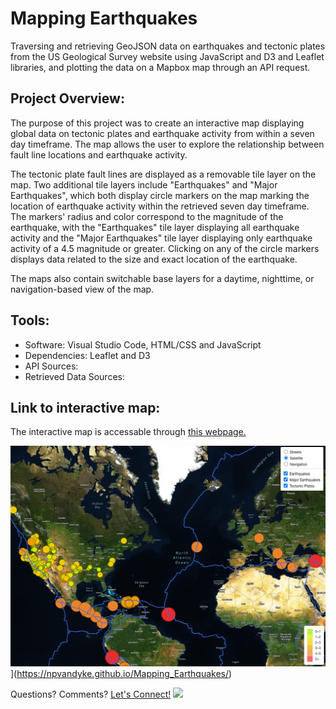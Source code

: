 # Mapping Earthquakes
Traversing and retrieving GeoJSON data on earthquakes and tectonic plates from the US Geological Survey website using JavaScript and D3 and Leaflet libraries, and plotting the data on a Mapbox map through an API request.  

## Project Overview: 
The purpose of this project was to create an interactive map displaying global data on tectonic plates and earthquake activity from within a seven day timeframe. The map allows the user to explore the relationship between fault line locations and earthquake activity. 

The tectonic plate fault lines are displayed as a removable tile layer on the map. Two additional tile layers include "Earthquakes" and "Major Earthquakes", which both display circle markers on the map marking the location of earthquake activity within the retrieved seven day timeframe. The markers' radius and color correspond to the magnitude of the earthquake, with the "Earthquakes" tile layer displaying all earthquake activity and the "Major Earthquakes" tile layer displaying only earthquake activity of a 4.5 magnitude or greater. Clicking on any of the circle markers displays data related to the size and exact location of the earthquake. 

The maps also contain switchable base layers for a daytime, nighttime, or navigation-based view of the map. 

## Tools:  
- Software: Visual Studio Code, HTML/CSS and JavaScript 
- Dependencies: Leaflet and D3 
- API Sources: 
- Retrieved Data Sources: 

## Link to interactive map:
The interactive map is accessable through [this webpage.](https://npvandyke.github.io/Mapping_Earthquakes/) 

![satellite map view](EarthquakeNight.png)](https://npvandyke.github.io/Mapping_Earthquakes/)


Questions? Comments? [Let's Connect!](https://www.linkedin.com/in/natalie-vandyke-npv/) ![](https://img.shields.io/badge/LinkedIn-0077B5?style=for-the-badge&logo=linkedin&logoColor=white)
